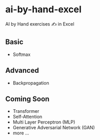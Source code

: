 # ai-by-hand-excel

AI by Hand exercises ✍️ in Excel

## Basic
* Softmax

## Advanced
* Backpropagation

## Coming Soon
* Transformer
* Self-Attention
* Multi Layer Perceptron (MLP)
* Generative Adversarial Network (GAN)
* more ...
